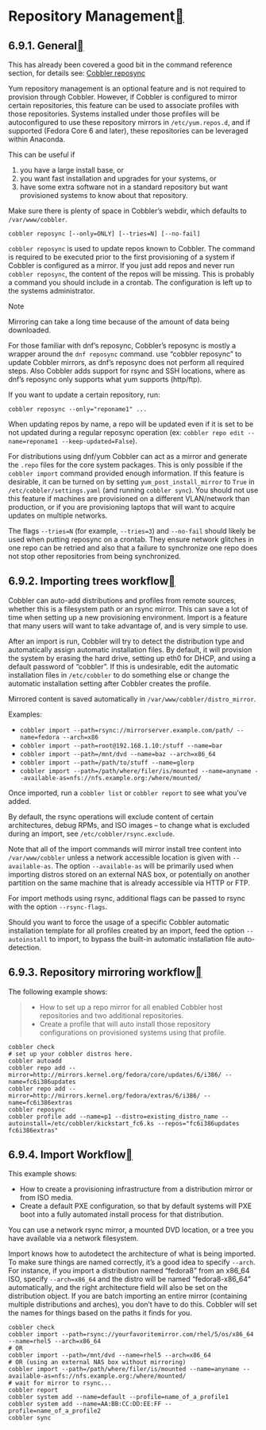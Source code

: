# Repository Management[](https://cobbler.readthedocs.io/en/latest/user-guide/repository-management.html#repository-management)

## 6.9.1. General[](https://cobbler.readthedocs.io/en/latest/user-guide/repository-management.html#general)

This has already been covered a good bit in the command reference section, for details see: [Cobbler reposync](https://cobbler.readthedocs.io/en/latest/cobbler.html#cobbler-cli-reposync)

Yum repository management is an optional feature and is not required to provision through Cobbler. However, if Cobbler is configured to mirror certain repositories, this feature can be used to associate profiles with those repositories. Systems installed under those profiles will be autoconfigured to use these repository mirrors in `/etc/yum.repos.d`, and if supported (Fedora Core 6 and later), these repositories can be leveraged within Anaconda.

This can be useful if

1. you have a large install base, or
2. you want fast installation and upgrades for your systems, or
3. have some extra software not in a standard repository but want provisioned systems to know about that repository.

Make sure there is plenty of space in Cobbler’s webdir, which defaults to `/var/www/cobbler`.

```
cobbler reposync [--only=ONLY] [--tries=N] [--no-fail]
```

`cobbler reposync` is used to update repos known to Cobbler. The command is required to be executed prior to the first provisioning of a system if Cobbler is configured as a mirror. If you just add repos and never run `cobbler reposync`, the content of the repos will be missing. This is probably a command you should include in a crontab. The configuration is left up to the systems administrator.

Note

Mirroring can take a long time because of the amount of data being downloaded.

For those familiar with dnf’s reposync, Cobbler’s reposync is mostly a wrapper around the `dnf reposync` command. use “cobbler reposync” to update Cobbler mirrors, as dnf’s reposync does not perform all required steps. Also Cobbler adds support for rsync and SSH locations, where as dnf’s reposync only supports what yum supports (http/ftp).

If you want to update a certain repository, run:

```
cobbler reposync --only="reponame1" ...
```

When updating repos by name, a repo will be updated even if it is set to be not updated during a regular reposync operation (ex: `cobbler repo edit --name=reponame1 --keep-updated=False`).

For distributions using dnf/yum Cobbler can act as a mirror and generate the `.repo` files for the core system packages. This is only possible if the `cobbler import` command provided enough information. If this feature is desirable, it can be turned on by setting `yum_post_install_mirror` to `True` in `/etc/cobbler/settings.yaml` (and running `cobbler sync`). You should not use this feature if machines are provisioned on a different VLAN/network than production, or if you are provisioning laptops that will want to acquire updates on multiple networks.

The flags `--tries=N` (for example, `--tries=3`) and `--no-fail` should likely be used when putting reposync on a crontab. They ensure network glitches in one repo can be retried and also that a failure to synchronize one repo does not stop other repositories from being synchronized.

## 6.9.2. Importing trees workflow[](https://cobbler.readthedocs.io/en/latest/user-guide/repository-management.html#importing-trees-workflow)

Cobbler can auto-add distributions and profiles from remote sources, whether this is a filesystem path or an rsync mirror. This can save a lot of time when setting up a new provisioning environment. Import is a feature that many users will want to take advantage of, and is very simple to use.

After an import is run, Cobbler will try to detect the distribution type and automatically assign automatic installation files. By default, it will provision the system by erasing the hard drive, setting up eth0 for DHCP, and using a default password of “cobbler”.  If this is undesirable, edit the automatic installation files in `/etc/cobbler` to do something else or change the automatic installation setting after Cobbler creates the profile.

Mirrored content is saved automatically in `/var/www/cobbler/distro_mirror`.

Examples:

- `cobbler import --path=rsync://mirrorserver.example.com/path/ --name=fedora --arch=x86`
- `cobbler import --path=root@192.168.1.10:/stuff --name=bar`
- `cobbler import --path=/mnt/dvd --name=baz --arch=x86_64`
- `cobbler import --path=/path/to/stuff --name=glorp`
- `cobbler import --path=/path/where/filer/is/mounted --name=anyname --available-as=nfs://nfs.example.org:/where/mounted/`

Once imported, run a `cobbler list` or `cobbler report` to see what you’ve added.

By default, the rsync operations will exclude content of certain architectures, debug RPMs, and ISO images – to change what is excluded during an import, see `/etc/cobbler/rsync.exclude`.

Note that all of the import commands will mirror install tree content into `/var/www/cobbler` unless a network accessible location is given with `--available-as`.  The option `--available-as` will be primarily used when importing distros stored on an external NAS box, or potentially on another partition on the same machine that is already accessible via HTTP or FTP.

For import methods using rsync, additional flags can be passed to rsync with the option `--rsync-flags`.

Should you want to force the usage of a specific Cobbler automatic installation template for all profiles created by an import, feed the option `--autoinstall` to import, to bypass the built-in automatic installation file auto-detection.

## 6.9.3. Repository mirroring workflow[](https://cobbler.readthedocs.io/en/latest/user-guide/repository-management.html#repository-mirroring-workflow)

The following example shows:

> - How to set up a repo mirror for all enabled Cobbler host repositories and two additional repositories.
> - Create a profile that will auto install those repository configurations on provisioned systems using that profile.

```
cobbler check
# set up your cobbler distros here.
cobbler autoadd
cobbler repo add --mirror=http://mirrors.kernel.org/fedora/core/updates/6/i386/ --name=fc6i386updates
cobbler repo add --mirror=http://mirrors.kernel.org/fedora/extras/6/i386/ --name=fc6i386extras
cobbler reposync
cobbler profile add --name=p1 --distro=existing_distro_name --autoinstall=/etc/cobbler/kickstart_fc6.ks --repos="fc6i386updates fc6i386extras"
```

## 6.9.4. Import Workflow[](https://cobbler.readthedocs.io/en/latest/user-guide/repository-management.html#import-workflow)

This example shows:

- How to create a provisioning infrastructure from a distribution mirror or from ISO media.
- Create a default PXE configuration, so that by default systems will PXE boot into a fully automated install process for that distribution.

You can use a network rsync mirror, a mounted DVD location, or a tree you have available via a network filesystem.

Import knows how to autodetect the architecture of what is being imported. To make sure things are named correctly, it’s a good idea to specify `--arch`. For instance, if you import a distribution named “fedora8” from an x86_64 ISO, specify `--arch=x86_64` and the distro will be named “fedora8-x86_64” automatically, and the right architecture field will also be set on the distribution object. If you are batch importing an entire mirror (containing multiple distributions and arches), you don’t have to do this. Cobbler will set the names for things based on the paths it finds for you.

```
cobbler check
cobbler import --path=rsync://yourfavoritemirror.com/rhel/5/os/x86_64 --name=rhel5 --arch=x86_64
# OR
cobbler import --path=/mnt/dvd --name=rhel5 --arch=x86_64
# OR (using an external NAS box without mirroring)
cobbler import --path=/path/where/filer/is/mounted --name=anyname --available-as=nfs://nfs.example.org:/where/mounted/
# wait for mirror to rsync...
cobbler report
cobbler system add --name=default --profile=name_of_a_profile1
cobbler system add --name=AA:BB:CC:DD:EE:FF --profile=name_of_a_profile2
cobbler sync
```